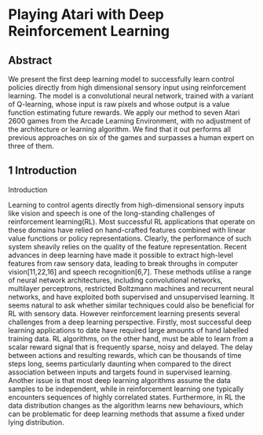 # Playing Atari with Deep Reinforcement Learning


## Abstract

We present the first deep learning model to successfully learn control policies directly from high dimensional sensory input using reinforcement learning. 
The model is a convolutional neural network, trained with a variant of Q-learning, whose input is raw pixels and whose output is a value function estimating future rewards. 
We apply our method to seven Atari 2600 games from the Arcade Learning Environment, with no adjustment of the architecture or learning algorithm. 
We find that it out performs all previous approaches on six of the games and surpasses a human expert on three of them.

## 1 Introduction

Introduction 

Learning to control agents directly from high-dimensional sensory inputs like vision and speech is one of the long-standing challenges of reinforcement learning(RL). 
Most successful RL applications that operate on these domains have relied on hand-crafted features combined with linear value functions or policy representations. 
Clearly, the performance of such system sheavily relies on the quality of the feature representation. 
Recent advances in deep learning have made it possible to extract high-level features from raw sensory data, leading to break throughs in computer vision[11,22,16] and speech recognition[6,7]. 
These methods utilise a range of neural network architectures, including convolutional networks, multilayer perceptrons, restricted Boltzmann machines and recurrent neural networks, and have exploited both supervised and unsupervised learning. 
It seems natural to ask whether similar techniques could also be beneficial for RL with sensory data. 
However reinforcement learning presents several challenges from a deep learning perspective. 
Firstly, most successful deep learning applications to date have required large amounts of hand labelled training data. 
RL algorithms, on the other hand, must be able to learn from a scalar reward signal that is frequently sparse, noisy and delayed. 
The delay between actions and resulting rewards, which can be thousands of time steps long, seems particularly daunting when compared to the direct association between inputs and targets found in supervised learning.
Another issue is that most deep learning algorithms assume the data samples to be independent, while in reinforcement learning one typically encounters sequences of highly correlated states. 
Furthermore, in RL the data distribution changes as the algorithm learns new behaviours, which can be problematic for deep learning methods that assume a fixed under lying distribution.
